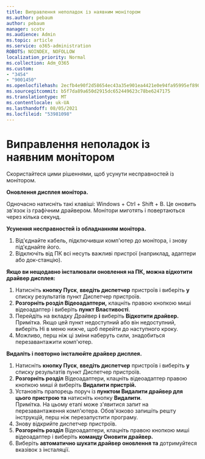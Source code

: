 ```yaml
---
title: Виправлення неполадок із наявним монітором
ms.author: pebaum
author: pebaum
manager: scotv
ms.audience: Admin
ms.topic: article
ms.service: o365-administration
ROBOTS: NOINDEX, NOFOLLOW
localization_priority: Normal
ms.collection: Adm_O365
ms.custom:
- "3454"
- "9001450"
ms.openlocfilehash: 2ecfb4e90f2d58654ec43a35e901ea4421e0e94fa95995ef890abc8af2d99ec7
ms.sourcegitcommit: b5f7da89a650d2915dc652449623c78be6247175
ms.translationtype: MT
ms.contentlocale: uk-UA
ms.lasthandoff: 08/05/2021
ms.locfileid: "53981098"
---
```

# <a name="troubleshoot-an-existing-monitor"></a>Виправлення неполадок із наявним монітором

Скористайтеся цими рішеннями, щоб усунути несправностей із монітором. 

**Оновлення дисплея монітора.**

Одночасно натисніть такі клавіші: Windows + Ctrl + Shift + B. Це оновить зв'язок із графічним драйвером. Монітори миготять і повертаються через кілька секунд.

**Усунення несправностей із обладнанням монітора.**

1. Від'єднайте кабель, підключивши комп'ютер до монітора, і знову під'єднайте його.
2. Відключіть від ПК всі несуть важливі пристрої (наприклад, адаптери або док-станцію).

**Якщо ви нещодавно інсталювали оновлення на ПК, можна відкотити драйвер дисплея:**

1. Натисніть **кнопку Пуск**, **введіть диспетчер** пристроїв і виберіть **у** списку результатів пункт Диспетчер пристроїв.
2. **Розгорніть розділ Відеоадаптери,** клацніть правою кнопкою миші відеоадаптер і виберіть **пункт Властивості**.
3. Перейдіть на вкладку Драйвер **і** виберіть **Відкотити драйвер.** <br>
Примітка. Якщо цей пункт недоступний або він недоступний, виберіть Ні в меню нижче, щоб перейти до наступного кроку. 
4. Можливо, перш ніж ці зміни наберуть сили, знадобиться перезавантажити комп'ютер.

**Видаліть і повторно інсталюйте драйвер дисплея.**

1. Натисніть **кнопку Пуск**, **введіть диспетчер** пристроїв і виберіть **у** списку результатів пункт Диспетчер пристроїв.
2. **Розгорніть розділ** Відеоадаптери, клацніть відеоадаптер правою кнопкою миші й виберіть **Видалити пристрій.** 
3. Установіть прапорець поруч із **пунктом Видалити драйвер для цього пристрою та** натисніть кнопку **Видалити**.<br>
Примітка. На цьому етапі може з'явитися запит на перезавантаження комп'ютера. Обов'язково запишіть решту інструкцій, перш ніж перезапустити програму.
4. Знову відкрийте диспетчер пристроїв.
5. **Розгорніть розділ** Відеоадаптери, клацніть правою кнопкою миші відеоадаптер і виберіть **команду Оновити драйвер.**
6. Виберіть **автоматично шукати драйвер оновлення та** дотримуйтеся вказівок з інсталяції.